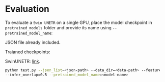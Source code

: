 

# Evaluation

To evaluate a `Swin UNETR` on a single GPU, place the model checkpoint in `pretrained_models` folder and
provide its name using `--pretrained_model_name`:

JSON file already included. 

Traianed checkpoints: 

SwinUNETR: <a href="https://drive.google.com/file/d/1SWzpUPe1gbmCZgdLr28T3FZCCkExhpEZ/view?usp=sharing"> link</a>.

```bash
python test.py --json_list=<json-path> --data_dir=<data-path> --feature_size=<feature-size>\
--infer_overlap=0.5 --pretrained_model_name=<model-name>
```
